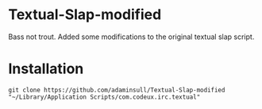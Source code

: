 Textual-Slap-modified
=====================

Bass not trout. Added some modifications to the original textual slap script.

Installation
=====================

    git clone https://github.com/adaminsull/Textual-Slap-modified "~/Library/Application Scripts/com.codeux.irc.textual"
